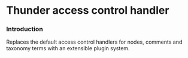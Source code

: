 # Thunder access control handler

### Introduction

Replaces the default access control handlers for nodes, comments and taxonomy
terms with an extensible plugin system.
